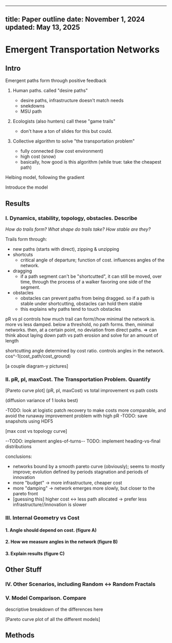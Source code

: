 ----
title: Paper outline
date: November 1, 2024
updated: May 13, 2025
----


# Emergent Transportation Networks

## Intro

Emergent paths form through positive feedback

1. Human paths. called "desire paths"
	- desire paths, infrastructure doesn't match needs
	- snekdowns
	- MSU path

2. Ecologists (also hunters) call these "game trails"
	- don't have a ton of slides for this but could.

3. Collective algorithm to solve "the transportation problem"
	- fully connected (low cost environment)
	- high cost (snow)
	- basically, how good is this algorithm (while true: take the cheapest path)

Helbing model, following the gradient

Introduce the model

## Results

### I. Dynamics, stability, topology, obstacles. Describe
_How do trails form?_
_What shape do trails take?_
_How stable are they?_


Trails form through:
- new paths (starts with direct), zipping & unzipping
- shortcuts
	* critical angle of departure; function of cost. influences angles of the network.
- dragging
	* if a path segment can't be "shortcutted", it can still be moved, over time, through the process of a walker favoring one side of the segment.
- obstacles
	* obstacles can prevent paths from being dragged. so if a path is stable under shortcutting, obstacles can hold them stable
	* this explains why paths tend to touch obstacles

pR vs pI controls how much trail can form//how minimal the network is. more vs less damped.
below a threshold, no path forms.
then, minimal networks.
then, at a certain point, no deviation from direct paths.
=> can think about laying down path vs path erosion and solve for an amount of length

shortcutting angle determined by cost ratio. controls angles in the network.
cos^-1(cost_path/cost_ground)



[a couple diagram-y pictures]



### II. pR, pI, maxCost. The Transportation Problem. Quantify

[Pareto curve plot]
(pR, pI, maxCost) vs total improvement vs path costs

(diffusion variance of 1 looks best)

-TODO: look at logistic patch recovery to make costs more comparable, and avoid the runaway improvement problem with high pR
-TODO: save snapshots using HDF5

[max cost vs topology curve]

--TODO: implement angles-of-turns--
TODO: implement heading-vs-final distributions

conclusions:
- networks bound by a smooth pareto curve (obviously); seems to mostly improve; evolution defined by periods stagnation and periods of innovation
- more "budget" -> more infrastructure, cheaper cost
- more "damping" -> network emerges more slowly, but closer to the pareto front
- [guessing this] higher cost <-> less path allocated -> prefer less infrastructure//innovation is slower


### III. Internal Geometry vs Cost

#### 1. Angle should depend on cost. (figure A)

#### 2. How we measure angles in the network (figure B)

#### 3. Explain results (figure C)



## Other Stuff

### IV. Other Scenarios, including Random <-> Random Fractals

### V. Model Comparison. Compare

descriptive breakdown of the differences here

[Pareto curve plot of all the different models]






## Methods
